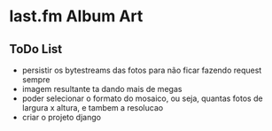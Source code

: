 # last.fm Album Art


## ToDo List

- persistir os bytestreams das fotos para não ficar fazendo request sempre
- imagem resultante ta dando mais de megas
- poder selecionar o formato do mosaico, ou seja, quantas fotos de largura x altura, e tambem a resolucao
- criar o projeto django
